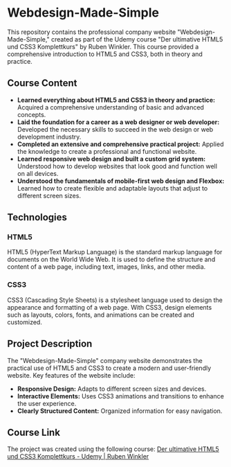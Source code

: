 # Webdesign-Made-Simple

This repository contains the professional company website "Webdesign-Made-Simple," created as part of the Udemy course "Der ultimative HTML5 und CSS3 Komplettkurs" by Ruben Winkler. This course provided a comprehensive introduction to HTML5 and CSS3, both in theory and practice.

## Course Content

-   **Learned everything about HTML5 and CSS3 in theory and practice:** Acquired a comprehensive understanding of basic and advanced concepts.
-   **Laid the foundation for a career as a web designer or web developer:** Developed the necessary skills to succeed in the web design or web development industry.
-   **Completed an extensive and comprehensive practical project:** Applied the knowledge to create a professional and functional website.
-   **Learned responsive web design and built a custom grid system:** Understood how to develop websites that look good and function well on all devices.
-   **Understood the fundamentals of mobile-first web design and Flexbox:** Learned how to create flexible and adaptable layouts that adjust to different screen sizes.

## Technologies

### HTML5

HTML5 (HyperText Markup Language) is the standard markup language for documents on the World Wide Web. It is used to define the structure and content of a web page, including text, images, links, and other media.

### CSS3

CSS3 (Cascading Style Sheets) is a stylesheet language used to design the appearance and formatting of a web page. With CSS3, design elements such as layouts, colors, fonts, and animations can be created and customized.

## Project Description

The "Webdesign-Made-Simple" company website demonstrates the practical use of HTML5 and CSS3 to create a modern and user-friendly website. Key features of the website include:

-   **Responsive Design:** Adapts to different screen sizes and devices.
-   **Interactive Elements:** Uses CSS3 animations and transitions to enhance the user experience.
-   **Clearly Structured Content:** Organized information for easy navigation.

## Course Link

The project was created using the following course:
[Der ultimative HTML5 und CSS3 Komplettkurs - Udemy | Ruben Winkler](https://www.udemy.com/course/der-ultimative-html5-und-css3-komplettkurs/?couponCode=LETSLEARNNOWPP)
